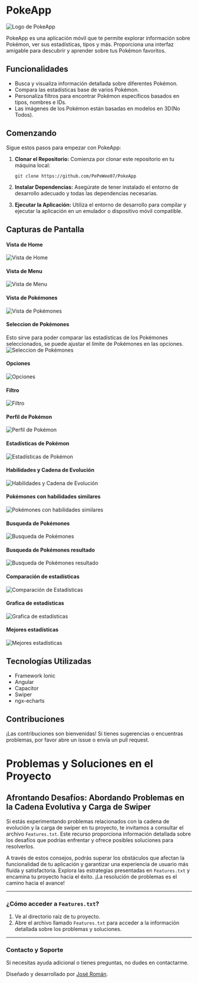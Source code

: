 # PokeApp

![Logo de PokeApp](android/app/src/main/res/mipmap-hdpi/ic_launcher.png)<!-- Inserta aquí el logo de tu aplicación -->

PokeApp es una aplicación móvil que te permite explorar información sobre Pokémon, ver sus estadísticas, tipos y más. Proporciona una interfaz amigable para descubrir y aprender sobre tus Pokémon favoritos.

## Funcionalidades

- Busca y visualiza información detallada sobre diferentes Pokémon.
- Compara las estadísticas base de varios Pokémon.
- Personaliza filtros para encontrar Pokémon específicos basados en tipos, nombres e IDs.
- Las imágenes de los Pokémon están basadas en modelos en 3D(No Todos). 

## Comenzando

Sigue estos pasos para empezar con PokeApp:

1. **Clonar el Repositorio:** Comienza por clonar este repositorio en tu máquina local:

   ```
   git clone https://github.com/PePeWee07/PokeApp
   ```

2. **Instalar Dependencias:** Asegúrate de tener instalado el entorno de desarrollo adecuado y todas las dependencias necesarias.

3. **Ejecutar la Aplicación:** Utiliza el entorno de desarrollo para compilar y ejecutar la aplicación en un emulador o dispositivo móvil compatible.


## Capturas de Pantalla

#### Vista de Home
![Vista de Home](src/assets/CapturasPantalla/lobby.png)
#### Vista de Menu
![Vista de Menu](src/assets/CapturasPantalla/Menu.png)
#### Vista de Pokémones
![Vista de Pokémones](src/assets/CapturasPantalla/listaPokemon.png)
#### Seleccion de Pokémones
Esto sirve para poder comparar las estadísticas de los Pokémones seleccionados, se puede ajustar el límite de Pokémones en las opciones.
![Seleccion de Pokémones](src/assets/CapturasPantalla/pokemonSelecionados.png)
#### Opciones
![Opciones](src/assets/CapturasPantalla/Opciones.png)
#### Filtro
![Filtro](src/assets/CapturasPantalla/filtro.png)
#### Perfil de Pokémon
![Perfil de Pokémon](src/assets/CapturasPantalla/PerfilPokemon.png)
#### Estadísticas de Pokémon
![Estadísticas de Pokémon](src/assets/CapturasPantalla/estadisticaPerfilPokemon.png)
#### Habilidades y Cadena de Evolución
![Habilidades y Cadena de Evolución](src/assets/CapturasPantalla/habilidad-evolucion-perfilPokemon.png)
#### Pokémones con habilidades similares
![Pokémones con habilidades similares](src/assets/CapturasPantalla/pokemonesHabilidadcomun-perfilPokemon.png)
#### Busqueda de Pokémones
![Busqueda de Pokémones](src/assets/CapturasPantalla/Busqueda.png)
#### Busqueda de Pokémones resultado
![Busqueda de Pokémones resultado](src/assets/CapturasPantalla/BusquedaResultado.png)
#### Comparación de estadísticas
![Comparación de Estadísticas](src/assets/CapturasPantalla/Comparcion.png)
#### Grafica de estadísticas
![Grafica de estadísticas](src/assets/CapturasPantalla/graficaEstaditica.png)
#### Mejores estadísticas
![Mejores estadísticas](src/assets/CapturasPantalla/mejoresEstadisticas.png)

## Tecnologías Utilizadas

- Framework Ionic
- Angular
- Capacitor
- Swiper
- ngx-echarts

## Contribuciones

¡Las contribuciones son bienvenidas! Si tienes sugerencias o encuentras problemas, por favor abre un issue o envía un pull request.

# Problemas y Soluciones en el Proyecto

## Afrontando Desafíos: Abordando Problemas en la Cadena Evolutiva y Carga de Swiper

Si estás experimentando problemas relacionados con la cadena de evolución y la carga de swiper en tu proyecto, te invitamos a consultar el archivo `Features.txt`. Este recurso proporciona información detallada sobre los desafíos que podrías enfrentar y ofrece posibles soluciones para resolverlos.

A través de estos consejos, podrás superar los obstáculos que afectan la funcionalidad de tu aplicación y garantizar una experiencia de usuario más fluida y satisfactoria. Explora las estrategias presentadas en `Features.txt` y encamina tu proyecto hacia el éxito. ¡La resolución de problemas es el camino hacia el avance!

---

### ¿Cómo acceder a `Features.txt`?

1. Ve al directorio raíz de tu proyecto.
2. Abre el archivo llamado `Features.txt` para acceder a la información detallada sobre los problemas y soluciones.

---

### Contacto y Soporte

Si necesitas ayuda adicional o tienes preguntas, no dudes en contactarme. 

Diseñado y desarrollado por [José Román](https://www.instagram.com/pepe._.roman/).
